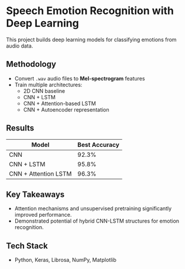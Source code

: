# Speech Emotion Recognition with Deep Learning

This project builds deep learning models for classifying emotions from audio data.

## Methodology
- Convert `.wav` audio files to **Mel-spectrogram** features
- Train multiple architectures:
  - 2D CNN baseline
  - CNN + LSTM
  - CNN + Attention-based LSTM
  - CNN + Autoencoder representation

## Results
| Model | Best Accuracy |
|--------|----------------|
| CNN | 92.3% |
| CNN + LSTM | 95.8% |
| CNN + Attention LSTM | 96.3% |

## Key Takeaways
- Attention mechanisms and unsupervised pretraining significantly improved performance.
- Demonstrated potential of hybrid CNN-LSTM structures for emotion recognition.

## Tech Stack
- Python, Keras, Librosa, NumPy, Matplotlib
